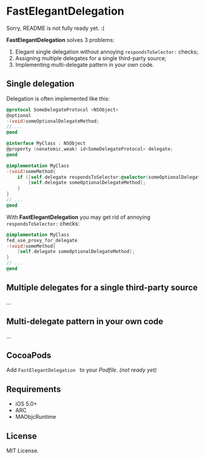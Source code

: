 
# FastElegantDelegation

Sorry, README is not fully ready yet. :(

**FastElegantDelegation** solves 3 problems:

1. Elegant single delegation without annoying `respondsToSelector:` checks;
2. Assigning multiple delegates for a single third-party source;
3. Implementing multi-delegate pattern in your own code.


## Single delegation
Delegation is often implemented like this:

```objective-c
@protocol SomeDelegateProtocol <NSObject>
@optional
-(void)someOptionalDelegateMethod;
// ...
@end

@interface MyClass : NSObject
@property (nonatomic,weak) id<SomeDelegateProtocol> delegate;
@end

@implementation MyClass
-(void)someMethod{
    if ([self.delegate respondsToSelector:@selector(someOptionalDelegateMethod)]) {
        [self.delegate someOptionalDelegateMethod];
    }
}
// ...
@end
```

With **FastElegantDelegation** you may get rid of annoying `respondsToSelector:` checks:

```objective-c
@implementation MyClass
fed_use_proxy_for_delegate
-(void)someMethod{
    [self.delegate someOptionalDelegateMethod];
}
// ...
@end
```

## Multiple delegates for a single third-party source
…

## Multi-delegate pattern in your own code
…

## CocoaPods
Add `FastElegantDelegation ` to your _Podfile_. _(not ready yet)_

## Requirements
* iOS 5.0+
* ARC
* MAObjcRuntime

## License
MIT License.
